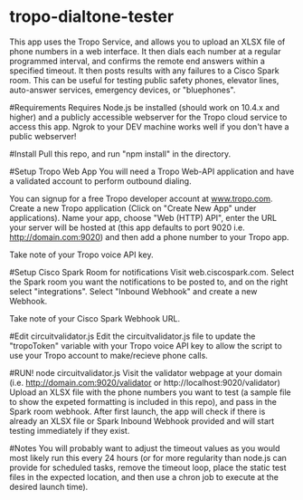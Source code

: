 # tropo-dialtone-tester
This app uses the Tropo Service, and allows you to upload an XLSX file of phone numbers in a web interface.  It then dials each number at a regular programmed interval, and confirms the remote end answers within a specified timeout.  It then posts results with any failures to a Cisco Spark room.  This can be useful for testing public safety phones, elevator lines, auto-answer services, emergency devices, or "bluephones".

#Requirements
Requires Node.js be installed (should work on 10.4.x and higher) and a publicly accessible webserver for the Tropo cloud service to access this app. Ngrok to your DEV machine works well if you don't have a public webserver!

#Install
Pull this repo, and run "npm install" in the directory. 

#Setup Tropo Web App
You will need a Tropo Web-API application and have a validated account to perform outbound dialing.  

You can signup for a free Tropo developer account at www.tropo.com.  Create a new Tropo application (Click on "Create New App" under applications).  Name your app, choose "Web (HTTP) API", enter the URL your server will be hosted at (this app defaults to port 9020 i.e. http://domain.com:9020) and then add a phone number to your Tropo app.  

Take note of your Tropo voice API key.

#Setup Cisco Spark Room for notifications
Visit web.ciscospark.com.  Select the Spark room you want the notifications to be posted to, and on the right select "integrations".  Select "Inbound Webhook" and create a new Webhook.  

Take note of your Cisco Spark Webhook URL.

#Edit circuitvalidator.js
Edit the circuitvalidator.js file to update the "tropoToken" variable with your Tropo voice API key to allow the script to use your Tropo account to make/recieve phone calls.

#RUN!
node circuitvalidator.js
Visit the validator webpage at your domain (i.e. http://domain.com:9020/validator or http://localhost:9020/validator)
Upload an XLSX file with the phone numbers you want to test (a sample file to show the expeted formatting is included in this repo), and pass in the Spark room webhook.  After first launch, the app will check if there is already an XLSX file or Spark Inbound Webhook provided and will start testing immediately if they exist.

#Notes
You will probably want to adjust the timeout values as you would most likely run this every 24 hours (or for more regularity than node.js can provide for scheduled tasks, remove the timeout loop, place the static test files in the expected location, and then use a chron job to execute at the desired launch time).
